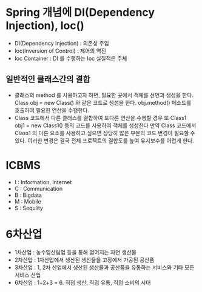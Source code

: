 # Spring 개념에 DI(Dependency Injection), Ioc()
* DI(Dependency Injection) : 의존성 주입
* Ioc(Inversion of Control) : 제어의 역전
* Ioc Container : DI 를 수행하는 Ioc 실질적은 주체

## 일반적인 클래스간의 결합
* 클래스의 method 를 사용하고자 하면, 필요한 곳에서 객체를 선언과 생성을 한다.
Class obj = new Class() 와 같은 코드로 생성을 한다.
obj.method() 메소드를 호출하여 필요한 연산을 수행한다.
* Class 코드에서 다른 클래스를 결합하여 또다른 연산을 수행할 경우
또 Class1 obj1 = new Class1() 등의 코드를 사용하여 객체를 생성한다
만약 Class 코드에서 Class1 의 다른 요소를 사용하고 싶으면
상당히 많은 부분의 코드 변경이 필요할 수 있다.
이러한 변경은 결국 전체 프로젝트의 결합도를 높여 유지보수를 어렵게 한다.
# ICBMS
* I : Information, Internet
* C : Communication
* B : Bigdata
* M : Mobile
* S : Sequlity
# 6차산업
* 1차산업 : 농수임산림업 등을 통해 얻어지는 자연 생산물
* 2차산업 : 1차산업에서 생산된 생산물을 고장에서 가공된 공산품
* 3차산업 : 1, 2차 산업에서 생산된 생산물과 공산품을 유통하는 서비스와 기타 모든 서비스 산업
* 6차산업 : 1+2+3 = 6. 직접 생산, 직접 유통, 직접 소비의 시대